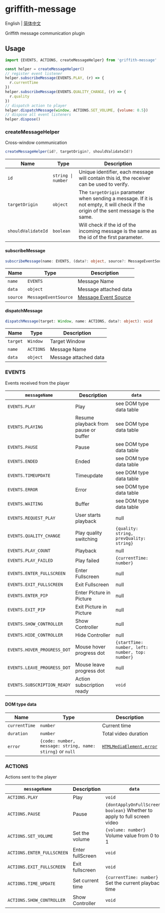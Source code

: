 # griffith-message

English | [简体中文](./README-zh-Hans.md)

Griffith message communication plugin

## Usage

```js
import {EVENTS, ACTIONS, createMessageHelper} from 'griffith-message'

const helper = createMessageHelper()
// register event listener
helper.subscribeMessage(EVENTS.PLAY, (r) => {
  r.currentTime
})
helper.subscribeMessage(EVENTS.QUALITY_CHANGE, (r) => {
  r.quality
})
// dispatch action to player
helper.dispatchMessage(window, ACTIONS.SET_VOLUME, {volume: 0.5})
// dispose all event listeners
helper.dispose()
```

### createMessageHelper

Cross-window communication

```ts
createMessageHelper(id?, targetOrigin?, shouldValidateId?)
```

| Name               | Type               | Description                                                                                                                           |
| ------------------ | ------------------ | ------------------------------------------------------------------------------------------------------------------------------------- |
| `id`               | `string \| number` | Unique identifier, each message will contain this id, the receiver can be used to verify.                                             |
| `targetOrigin`     | `object`           | The `targetOrigin` parameter when sending a message. If it is not empty, it will check if the origin of the sent message is the same. |
| `shouldValidateId` | `boolean`          | Will check if the id of the incoming message is the same as the id of the first parameter.                                            |

#### subscribeMessage

```ts
subscribeMessage(name: EVENTS, (data?: object, source?: MessageEventSource) => void): () => void
```

| Name     | Type                 | Description                                |
| -------- | -------------------- | ------------------------------------------ |
| `name`   | `EVENTS`             | Message Name                               |
| `data`   | `object`             | Message attached data                      |
| `source` | `MessageEventSource` | [Message Event Source][messageeventsource] |

[messageeventsource]: https://developer.mozilla.org/en-US/docs/Web/API/MessageEvent/source 'MessageEventSource'

#### dispatchMessage

```ts
dispatchMessage(target: Window, name: ACTIONS, data?: object): void
```

| Name     | Type      | Description           |
| -------- | --------- | --------------------- |
| `target` | `Window`  | Target Window         |
| `name`   | `ACTIONS` | Message Name          |
| `data`   | `object`  | Message attached data |

### EVENTS

Events received from the player

| `messageName`               | Description                          | `data`                                           |
| --------------------------- | ------------------------------------ | ------------------------------------------------ |
| `EVENTS.PLAY`               | Play                                 | see DOM type data table                          |
| `EVENTS.PLAYING`            | Resume playback from pause or buffer | see DOM type data table                          |
| `EVENTS.PAUSE`              | Pause                                | see DOM type data table                          |
| `EVENTS.ENDED`              | Ended                                | see DOM type data table                          |
| `EVENTS.TIMEUPDATE`         | Timeupdate                           | see DOM type data table                          |
| `EVENTS.ERROR`              | Error                                | see DOM type data table                          |
| `EVENTS.WAITING`            | Buffer                               | see DOM type data table                          |
| `EVENTS.REQUEST_PLAY`       | User starts playback                 | null                                             |
| `EVENTS.QUALITY_CHANGE`     | Play quality switching               | `{quality: string, prevQuality: string}`         |
| `EVENTS.PLAY_COUNT`         | Playback                             | null                                             |
| `EVENTS.PLAY_FAILED`        | Play failed                          | `{currentTime: number}`                          |
| `EVENTS.ENTER_FULLSCREEN`   | Enter Fullscreen                     | null                                             |
| `EVENTS.EXIT_FULLSCREEN`    | Exit Fullscreen                      | null                                             |
| `EVENTS.ENTER_PIP`          | Enter Picture in Picture             | null                                             |
| `EVENTS.EXIT_PIP`           | Exit Picture in Picture              | null                                             |
| `EVENTS.SHOW_CONTROLLER`    | Show Controller                      | null                                             |
| `EVENTS.HIDE_CONTROLLER`    | Hide Controller                      | null                                             |
| `EVENTS.HOVER_PROGRESS_DOT` | Mouse hover progress dot             | `{startTime: number, left: number, top: number}` |
| `EVENTS.LEAVE_PROGRESS_DOT` | Mouse leave progress dot             | null                                             |
| `EVENTS.SUBSCRIPTION_READY` | Action subscription ready            | `void`                                           |

#### DOM type data

| Name          | Type                                                      | Description                                        |
| ------------- | --------------------------------------------------------- | -------------------------------------------------- |
| `currentTime` | `number`                                                  | Current time                                       |
| `duration`    | `number`                                                  | Total video duration                               |
| `error`       | `{code: number, message: string, name: stirng}` or `null` | [`HTMLMediaElement.error`][htmlmediaelement-error] |

[htmlmediaelement-error]: https://developer.mozilla.org/en-US/docs/Web/API/HTMLMediaElement/error 'HTMLMediaElement.error'

### ACTIONS

Actions sent to the player

| `messageName`              | Description      | `data`                                                                   |
| -------------------------- | ---------------- | ------------------------------------------------------------------------ |
| `ACTIONS.PLAY`             | Play             | `void`                                                                   |
| `ACTIONS.PAUSE`            | Pause            | `{dontApplyOnFullScreen: boolean}` Whether to apply to full screen video |
| `ACTIONS.SET_VOLUME`       | Set the volume   | `{volume: number}` Volume value from 0 to 1                              |
| `ACTIONS.ENTER_FULLSCREEN` | Enter fullScreen | `void`                                                                   |
| `ACTIONS.EXIT_FULLSCREEN`  | Exit fullscreen  | `void`                                                                   |
| `ACTIONS.TIME_UPDATE`      | Set current time | `{currentTime: number}` Set the current playback time                    |
| `ACTIONS.SHOW_CONTROLLER`  | Show Controller  | `void`                                                                   |
